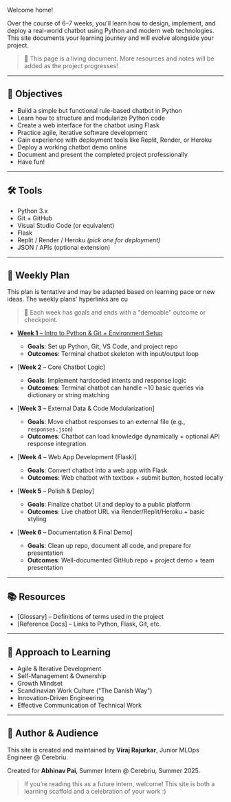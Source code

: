 Welcome home!

Over the course of 6–7 weeks, you'll learn how to design, implement, and deploy a real-world chatbot using Python and modern web technologies. This site documents your learning journey and will evolve alongside your project.

> 🚧 This page is a living document. More resources and notes will be added as the project progresses!

---

## 🎯 Objectives

- Build a simple but functional rule-based chatbot in Python
- Learn how to structure and modularize Python code
- Create a web interface for the chatbot using Flask
- Practice agile, iterative software development
- Gain experience with deployment tools like Replit, Render, or Heroku
- Deploy a working chatbot demo online
- Document and present the completed project professionally
- Have fun!

---

## 🛠 Tools

- Python 3.x
- Git + GitHub
- Visual Studio Code (or equivalent)
- Flask
- Replit / Render / Heroku *(pick one for deployment)*
- JSON / APIs (optional extension)

---

## 📅 Weekly Plan

This plan is tentative and may be adapted based on learning pace or new ideas.
The weekly plans' hyperlinks are cu

> 🧪 Each week has goals and ends with a "demoable" outcome or checkpoint.

- [**Week 1** – Intro to Python & Git + Environment Setup](./week01.md/)
    - **Goals**: Set up Python, Git, VS Code, and project repo
    - **Outcomes**: Terminal chatbot skeleton with input/output loop

- [**Week 2** – Core Chatbot Logic]
    - **Goals**: Implement hardcoded intents and response logic
    - **Outcomes**: Terminal chatbot can handle ~10 basic queries via dictionary or string matching

- [**Week 3** – External Data & Code Modularization]
    - **Goals**: Move chatbot responses to an external file (e.g., `responses.json`)
    - **Outcomes**: Chatbot can load knowledge dynamically + optional API response integration

- [**Week 4** – Web App Development (Flask)]
    - **Goals**: Convert chatbot into a web app with Flask
    - **Outcomes**: Web chatbot with textbox + submit button, hosted locally

- [**Week 5** – Polish & Deploy]
    - **Goals**: Finalize chatbot UI and deploy to a public platform
    - **Outcomes**: Live chatbot URL via Render/Replit/Heroku + basic styling

- [**Week 6** – Documentation & Final Demo]
    - **Goals**: Clean up repo, document all code, and prepare for presentation
    - **Outcomes**: Well-documented GitHub repo + project demo + team presentation

---

## 📚 Resources

- [Glossary] – Definitions of terms used in the project
- [Reference Docs] – Links to Python, Flask, Git, etc.

---

## 📐 Approach to Learning

- Agile & Iterative Development
- Self-Management & Ownership
- Growth Mindset
- Scandinavian Work Culture ("The Danish Way")
- Innovation-Driven Engineering
- Effective Communication of Technical Work

---

## 👥 Author & Audience

This site is created and maintained by **Viraj Rajurkar**, Junior MLOps Engineer @ Cerebriu.

Created for **Abhinav Pai**, Summer Intern @ Cerebriu, Summer 2025.

> If you’re reading this as a future intern, welcome! This site is both a learning scaffold and a celebration of your work :)

